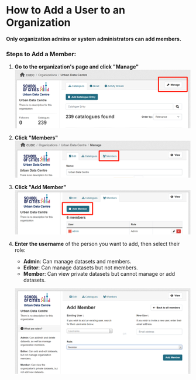 # How to Add a User to an Organization

**Only organization admins or system administrators can add members.**

### Steps to Add a Member:

1. **Go to the organization's page and click "Manage"**  
   ![Manage Organization]( images/image.png )

2. **Click "Members"**  
   ![Members Tab]( images/image-1.png )

3. **Click "Add Member"**  
   ![Add Member Button]( images/image-2.png )

4. **Enter the username** of the person you want to add, then select their role:  
    - **Admin**: Can manage datasets and members.  
    - **Editor**: Can manage datasets but not members.  
    - **Member**: Can view private datasets but cannot manage or add datasets.

   ![Assign Role]( images/image-3.png )
